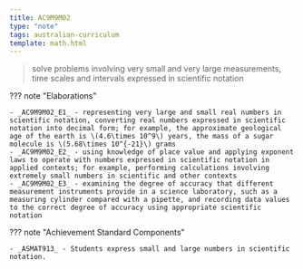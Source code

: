 ```yaml
---
title: AC9M9M02
type: "note"
tags: australian-curriculum
template: math.html
---
```




> solve problems involving very small and very large measurements, time scales and intervals expressed in scientific notation

??? note "Elaborations"

	- _AC9M9M02_E1_ - representing very large and small real numbers in scientific notation, converting real numbers expressed in scientific notation into decimal form; for example, the approximate geological age of the earth is \(4.6\times 10^9\) years, the mass of a sugar molecule is \(5.68\times 10^{-21}\) grams
	- _AC9M9M02_E2_ - using knowledge of place value and applying exponent laws to operate with numbers expressed in scientific notation in applied contexts; for example, performing calculations involving extremely small numbers in scientific and other contexts
	- _AC9M9M02_E3_ - examining the degree of accuracy that different measurement instruments provide in a science laboratory, such as a measuring cylinder compared with a pipette, and recording data values to the correct degree of accuracy using appropriate scientific notation
??? note "Achievement Standard Components"

	- _ASMAT913_ - Students express small and large numbers in scientific notation.


